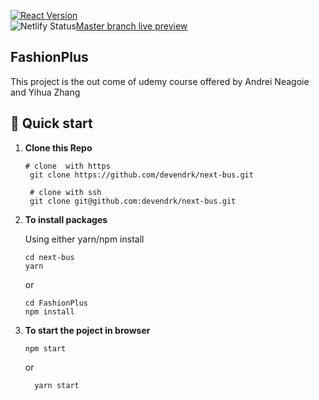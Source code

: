 [![React Version](https://img.shields.io/badge/React-16.12.0-61DAFB.svg?style=flat&logo=React)]() <br/>
![Netlify Status]()[Master branch live preview]() <br/>

## FashionPlus

This project is the out come of udemy course offered by Andrei Neagoie and Yihua Zhang

## 🚀 Quick start

1.  **Clone this Repo**

    ```shell
    # clone  with https
     git clone https://github.com/devendrk/next-bus.git

     # clone with ssh
     git clone git@github.com:devendrk/next-bus.git

    ```

2.  **To install packages**

    Using either yarn/npm install

    ```shell
    cd next-bus
    yarn
    ```

    or

    ```shell
    cd FashionPlus
    npm install
    ```

3.  **To start the poject in browser**

    ```shell
    npm start
    ```

    or

    ```shell
      yarn start
    ```
